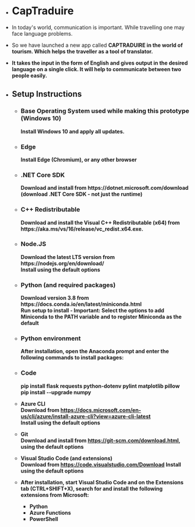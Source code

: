 - <h1>CapTraduire</h1>
- In today's world, communication is important. While travelling one may face language problems. 

- So we have launched a new app called <b>CAPTRADUIRE in the world of tourism. Which helps the traveller as a tool of translator. 

- It takes the input in the form of English and gives output in the desired language on a single click. It will help to communicate between two people easily.
  
- <h2>Setup Instructions</h2>

  - <h3>Base Operating System used while making this prototype (Windows 10)</br></h3>
        Install Windows 10 and apply all updates.

  - <h3>Edge<br></h3>
    Install Edge (Chromium), or any other browser

  - <h3>.NET Core SDK<br></h3>
     Download and install from https://dotnet.microsoft.com/download<br>
     (download .NET Core SDK - not just the runtime)

  - <h3>C++ Redistributable<br></h3>
    Download and install the Visual C++ Redistributable (x64) from https://aka.ms/vs/16/release/vc_redist.x64.exe.
  
  - <h3>Node.JS<br></h3>
    Download the latest LTS version from https://nodejs.org/en/download/<br>
    Install using the default options

  - <h3>Python (and required packages)<br></h3>
    Download version 3.8 from https://docs.conda.io/en/latest/miniconda.html<br>
    Run setup to install - Important: Select the options to add Miniconda to the PATH variable and to register Miniconda as the default

  - <h3>Python environment<br></h3>
    After installation, open the Anaconda prompt and enter the following commands to install packages:
  
  - <h3>Code<br></h3>
        pip install flask requests python-dotenv pylint matplotlib pillow<br>
        pip install --upgrade numpy
  
  - Azure CLI<br>
    Download from https://docs.microsoft.com/en-us/cli/azure/install-azure-cli?view=azure-cli-latest<br>
    Install using the default options

  - Git<br>
    Download and install from https://git-scm.com/download.html, using the default options

  - Visual Studio Code (and extensions)<br>
    Download from https://code.visualstudio.com/Download
    Install using the default options
    
   - After installation, start Visual Studio Code and on the Extensions tab (CTRL+SHIFT+X), search for and install the following extensions from Microsoft:
     - Python
     - Azure Functions
     - PowerShell
